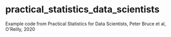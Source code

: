 # practical_statistics_data_scientists
Example code from Practical Statistics for Data Scientists, Peter Bruce et al, O'Reilly, 2020 

